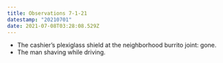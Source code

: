 ```yaml
---
title: Observations 7-1-21
datestamp: "20210701"
date: 2021-07-08T03:28:08.529Z
---
```

- The cashier’s plexiglass shield at the neighborhood burrito joint: gone.
- The man shaving while driving.